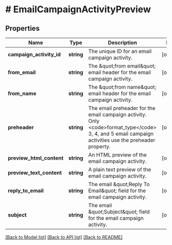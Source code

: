 # # EmailCampaignActivityPreview

## Properties

Name | Type | Description | Notes
------------ | ------------- | ------------- | -------------
**campaign_activity_id** | **string** | The unique ID for an email campaign activity. | [optional]
**from_email** | **string** | The \&quot;from email\&quot; email header for the email campaign activity. | [optional]
**from_name** | **string** | The \&quot;from name\&quot; email header for the email campaign activity. | [optional]
**preheader** | **string** | The email preheader for the email campaign activity. Only &lt;code&gt;format_type&lt;/code&gt; 3, 4, and 5 email campaign activities use the preheader property. | [optional]
**preview_html_content** | **string** | An HTML preview of the email campaign activity. | [optional]
**preview_text_content** | **string** | A plain text preview of the email campaign activity. | [optional]
**reply_to_email** | **string** | The email \&quot;Reply To Email\&quot; field for the email campaign activity. | [optional]
**subject** | **string** | The email \&quot;Subject\&quot; field for the email campaign activity. | [optional]

[[Back to Model list]](../../README.md#models) [[Back to API list]](../../README.md#endpoints) [[Back to README]](../../README.md)
